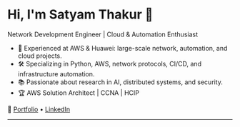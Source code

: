 # Hi, I'm Satyam Thakur 👋

Network Development Engineer | Cloud & Automation Enthusiast

- 🚀 Experienced at AWS & Huawei: large-scale network, automation, and cloud projects.
- 🛠️ Specializing in Python, AWS, network protocols, CI/CD, and infrastructure automation.
- 📚 Passionate about research in AI, distributed systems, and security.
- 🏆 AWS Solution Architect | CCNA | HCIP

🔗 [Portfolio](https://satyamthakur.com.np) • [LinkedIn](https://linkedin.com/in/thakur-satyam)

---
